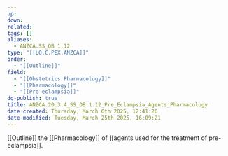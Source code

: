 ```yaml
---
up: 
down: 
related: 
tags: []
aliases:
  - ANZCA.SS_OB 1.12
type: "[[LO.C.PEX.ANZCA]]"
order:
  - "[[Outline]]"
field:
  - "[[Obstetrics Pharmacology]]"
  - "[[Pharmacology]]"
  - "[[Pre-eclampsia]]"
dg-publish: true
title: ANZCA.20.3.4_SS_OB.1.12_Pre_Eclampsia_Agents_Pharmacology
date created: Thursday, March 6th 2025, 12:41:26
date modified: Tuesday, March 25th 2025, 16:09:21
---
```


[[Outline]] the [[Pharmacology]] of [[agents used for the treatment of pre-eclampsia]].
